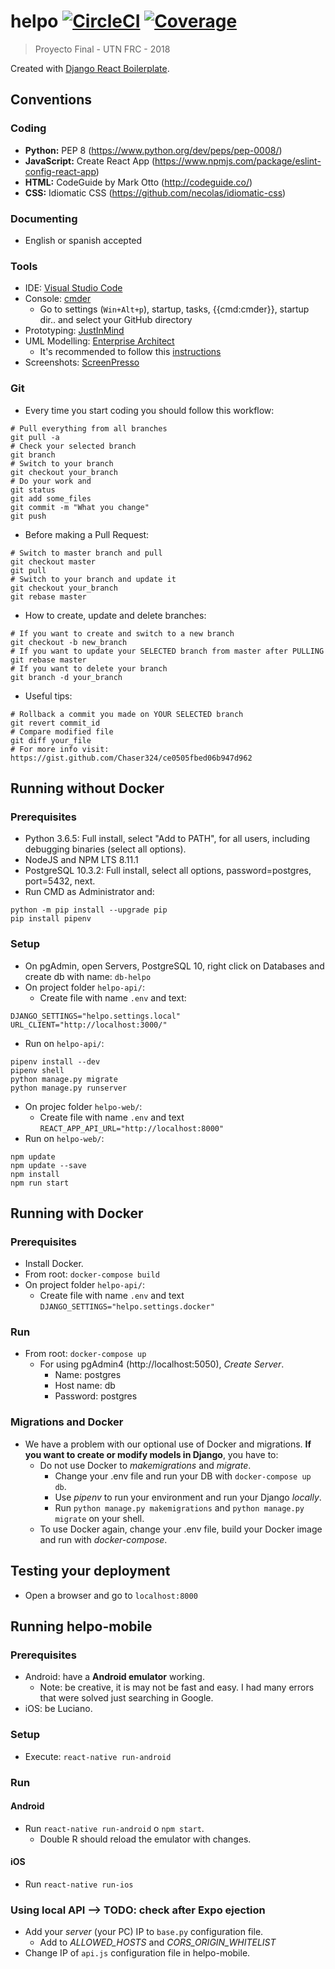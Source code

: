 # helpo [![CircleCI](https://circleci.com/gh/Jumpi96/helpo.png?circle-token=:circle-token)](https://circleci.com/gh/Jumpi96/helpo.png?circle-token=:circle-token) [![Coverage](https://codecov.io/gh/jumpi96/helpo/branch/master/graph/badge.svg)](https://codecov.io/gh/jumpi96/helpo/branch/master/graph/badge.svg)

> Proyecto Final - UTN FRC - 2018

Created with [Django React Boilerplate](https://github.com/vintasoftware/django-react-boilerplate).

## Conventions
### Coding
- **Python:** PEP 8 (https://www.python.org/dev/peps/pep-0008/)
- **JavaScript:** Create React App (https://www.npmjs.com/package/eslint-config-react-app)
- **HTML:** CodeGuide by Mark Otto (http://codeguide.co/)
- **CSS:** Idiomatic CSS (https://github.com/necolas/idiomatic-css)
### Documenting
- English or spanish accepted
### Tools
- IDE: [Visual Studio Code](https://code.visualstudio.com/)
- Console: [cmder](http://cmder.net/)
  - Go to settings (`Win+Alt+p`), startup, tasks, {{cmd:cmder}}, startup dir.. and select your GitHub directory
- Prototyping: [JustInMind](https://www.justinmind.com/)
- UML Modelling: [Enterprise Architect](http://www.sparxsystems.com/products/ea/) 
  - It's recommended to follow this [instructions](https://docs.google.com/document/d/1aiTtPPE9bWLdNnu2MVhimmbW6wWmoZtIJilpCCdZZQQ/edit?usp=sharing)
- Screenshots: [ScreenPresso](https://www.screenpresso.com/)

### Git
- Every time you start coding you should follow this workflow:
```
# Pull everything from all branches
git pull -a
# Check your selected branch
git branch
# Switch to your branch
git checkout your_branch
# Do your work and
git status
git add some_files
git commit -m "What you change"
git push
```
- Before making a Pull Request:
```
# Switch to master branch and pull
git checkout master
git pull
# Switch to your branch and update it
git checkout your_branch
git rebase master
```
- How to create, update and delete branches:
```
# If you want to create and switch to a new branch 
git checkout -b new_branch
# If you want to update your SELECTED branch from master after PULLING 
git rebase master
# If you want to delete your branch
git branch -d your_branch
```
- Useful tips:
```
# Rollback a commit you made on YOUR SELECTED branch
git revert commit_id
# Compare modified file
git diff your_file
# For more info visit:
https://gist.github.com/Chaser324/ce0505fbed06b947d962
```

## Running without Docker
### Prerequisites
- Python 3.6.5: Full install, select "Add to PATH", for all users, including debugging binaries (select all options).
- NodeJS and NPM LTS 8.11.1
- PostgreSQL 10.3.2: Full install, select all options, password=postgres, port=5432, next.
- Run CMD as Administrator and:
```
python -m pip install --upgrade pip
pip install pipenv
```
### Setup
- On pgAdmin, open Servers, PostgreSQL 10, right click on Databases and create db with name: `db-helpo`
- On project folder `helpo-api/`:
  - Create file with name `.env` and text: 
```
DJANGO_SETTINGS="helpo.settings.local"
URL_CLIENT="http://localhost:3000/"
```
- Run on `helpo-api/`: 
```
pipenv install --dev
pipenv shell
python manage.py migrate
python manage.py runserver
```
- On projec folder `helpo-web/`:
  - Create file with name `.env` and text `REACT_APP_API_URL="http://localhost:8000"`
- Run on `helpo-web/`: 
```
npm update
npm update --save
npm install
npm run start
```
## Running with Docker
### Prerequisites
- Install Docker.
- From root: `docker-compose build`
- On project folder `helpo-api/`:
  - Create file with name `.env` and text `DJANGO_SETTINGS="helpo.settings.docker"`
### Run
- From root: `docker-compose up`
  - For using pgAdmin4 (http://localhost:5050), *Create Server*.
    - Name: postgres
    - Host name: db
    - Password: postgres
### Migrations and Docker
- We have a problem with our optional use of Docker and migrations. **If you want to create or modify models in Django**, you have to:
  - Do not use Docker to *makemigrations* and *migrate*.
    - Change your .env file and run your DB with `docker-compose up db`.
    - Use *pipenv* to run your environment and run your Django *locally*.
    - Run `python manage.py makemigrations` and `python manage.py migrate` on your shell. 
  - To use Docker again, change your .env file, build your Docker image and run with *docker-compose*.
## Testing your deployment
- Open a browser and go to `localhost:8000`

## Running helpo-mobile
### Prerequisites
- Android: have a **Android emulator** working.
  - Note: be creative, it is may not be fast and easy. I had many errors that were solved just searching in Google.
- iOS: be Luciano.
### Setup
- Execute: `react-native run-android`
### Run
#### Android
- Run `react-native run-android` o `npm start`.
  - Double R should reload the emulator with changes.
#### iOS
- Run `react-native run-ios`

### Using local API --> TODO: check after Expo ejection
- Add your *server* (your PC) IP to `base.py` configuration file.
  - Add to *ALLOWED_HOSTS* and *CORS_ORIGIN_WHITELIST*
- Change IP of `api.js` configuration file in helpo-mobile.

